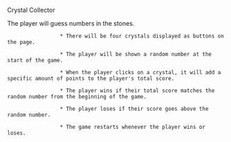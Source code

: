 
Crystal Collector 

The player will guess numbers in the stones. 
                  
                     * There will be four crystals displayed as buttons on the page.
                  
                     * The player will be shown a random number at the start of the game.
                  
                     * When the player clicks on a crystal, it will add a specific amount of points to the player's total score. 
                  
                     * The player wins if their total score matches the random number from the beginning of the game.
                  
                     * The player loses if their score goes above the random number.
                  
                     * The game restarts whenever the player wins or loses.
